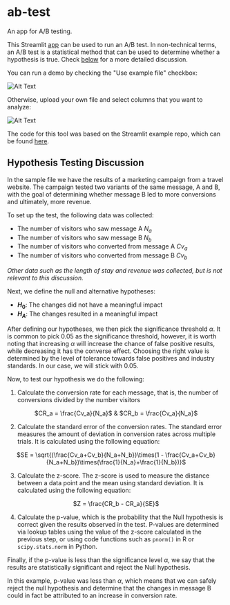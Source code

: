 # ab-test
An app for A/B testing.

This Streamlit [app](https://el-grudge-ab-test-app-l2gvyr.streamlit.app/) can be used to run an A/B test. In non-technical terms, an A/B test is a statistical method that 
can be used to determine whether a hypothesis is true. Check [below](#hypothesis-testing-discussion) for a more detailed discussion.

You can run a demo by checking the "Use example file" checkbox:

![Alt Text](images/use_example.gif)

Otherwise, upload your own file and select columns that you want to analyze:

![Alt Text](images/upload_file.gif)

The code for this tool was based on the Streamlit example repo, which can be found [here](https://github.com/streamlit/example-app-ab-testing).

## Hypothesis Testing Discussion

In the sample file we have the results of a marketing campaign from a travel website. The campaign tested two variants of the same message, A and B, with the goal of determining whether message B led to more conversions and ultimately, more revenue.

To set up the test, the following data was collected:

* The number of visitors who saw message A $N_a$
* The number of visitors who saw message B $N_b$
* The number of visitors who converted from message A $Cv_a$
* The number of visitors who converted from message B $Cv_b$

*Other data such as the length of stay and revenue was collected, but is not relevant to this discussion.*

Next, we define the null and alternative hypotheses:
* **$H_0$**: The changes did not have a meaningful impact 
* **$H_A$**: The changes resulted in a meaningful impact 

After defining our hypotheses, we then pick the significance threshold $\alpha$. It is common to pick $0.05$ as the significance threshold, however, it is worth noting that increasing $\alpha$ will increase the chance of false positive results, while decreasing it has the converse effect. Choosing the right value is determined by the level of tolerance towards false positives and industry standards. In our case, we will stick with $0.05$.

Now, to test our hypothesis we do the following: 

1. Calculate the conversion rate for each message, that is, the number of conversions divided by the number visitors  

<p align=center>$CR_a = \frac{Cv_a}{N_a}$ & $CR_b = \frac{Cv_a}{N_a}$</p>

2. Calculate the standard error of the conversion rates. The standard error measures the amount of deviation in conversion rates across multiple trials. It is calculated using the following equation:

<p align=center>$SE = \sqrt{(\frac{Cv_a+Cv_b}{N_a+N_b})\times(1 - \frac{Cv_a+Cv_b}{N_a+N_b})\times(\frac{1}{N_a}+\frac{1}{N_b})}$</p>

3. Calculate the z-score. The z-score is used to measure the distance between a data point and the mean using standard deviation. 
It is calculated using the following equation:

<p align=center>$Z = \frac{CR_b - CR_a}{SE}$</p>

4. Calculate the p-value, which is the probability that the Null hypothesis is correct given the results observed in the test. P-values are determined via lookup tables using the value of the z-score calculated in the previous step, or using code functions such as `pnorm()` in R or `scipy.stats.norm` in Python.

Finally, if the p-value is less than the significance level $\alpha$, we say that the results are statistically significant and reject the Null hypothesis.

In this example, p-value was less than $\alpha$, which means that we can safely reject the null hypothesis and determine that the changes in message B could in fact be attributed to an increase in conversion rate.

